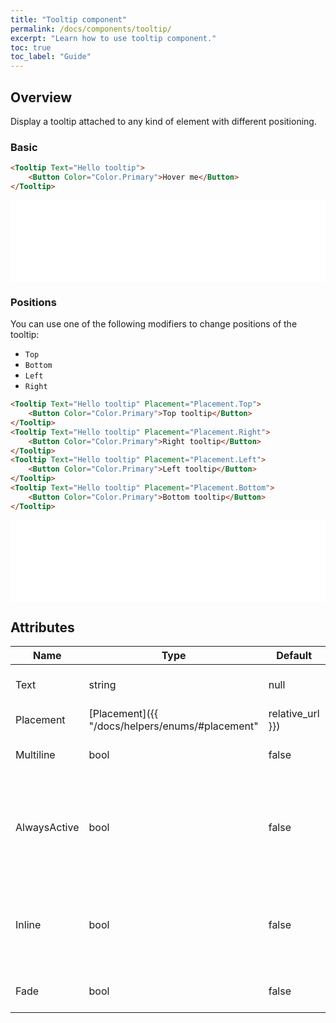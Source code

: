 ```yaml
---
title: "Tooltip component"
permalink: /docs/components/tooltip/
excerpt: "Learn how to use tooltip component."
toc: true
toc_label: "Guide"
---
```


## Overview

Display a tooltip attached to any kind of element with different positioning.

### Basic

```html
<Tooltip Text="Hello tooltip">
    <Button Color="Color.Primary">Hover me</Button>
</Tooltip>
```

<iframe class="frame" src="/examples/tooltip/basic/" frameborder="0" scrolling="no" style="width:100%;height:130px;"></iframe>

### Positions

You can use one of the following modifiers to change positions of the tooltip:

- `Top`
- `Bottom`
- `Left`
- `Right`

```html
<Tooltip Text="Hello tooltip" Placement="Placement.Top">
    <Button Color="Color.Primary">Top tooltip</Button>
</Tooltip>
<Tooltip Text="Hello tooltip" Placement="Placement.Right">
    <Button Color="Color.Primary">Right tooltip</Button>
</Tooltip>
<Tooltip Text="Hello tooltip" Placement="Placement.Left">
    <Button Color="Color.Primary">Left tooltip</Button>
</Tooltip>
<Tooltip Text="Hello tooltip" Placement="Placement.Bottom">
    <Button Color="Color.Primary">Bottom tooltip</Button>
</Tooltip>
```

<iframe class="frame" src="/examples/tooltip/positions/" frameborder="0" scrolling="no" style="width:100%;height:130px;"></iframe>

## Attributes

| Name              | Type                                                               | Default          | Description                                                               |
|-------------------|--------------------------------------------------------------------|------------------|---------------------------------------------------------------------------|
| Text              | string                                                             | null             | Content displayed in the tooltip.                                         |
| Placement         | [Placement]({{ "/docs/helpers/enums/#placement" | relative_url }}) | `Top`            | Position of the tooltip relative to it's component.                       |
| Multiline         | bool                                                               | false            | Force the multiline display.                                              |
| AlwaysActive      | bool                                                               | false            | Always show tooltip, instead of just when hovering over the element.      |
| Inline            | bool                                                               | false            | Force inline block instead of trying to detect the element block.         |
| Fade              | bool                                                               | false            | Controls the fade effect.                                                 |